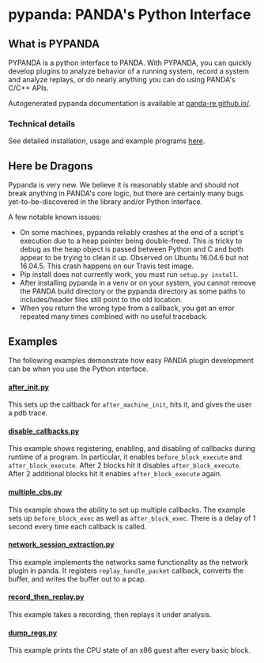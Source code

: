 pypanda: PANDA's Python Interface
========
What is PYPANDA
-
PYPANDA is a python interface to PANDA. With PYPANDA, you can quickly develop plugins
to analyze behavior of a running system, record a system and analyze replays, or do
nearly anything you can do using PANDA's C/C++ APIs.

Autogenerated pypanda documentation is available at [panda-re.github.io/](https://panda-re.github.io/).

### Technical details
See detailed installation, usage and example programs [here](./docs/USAGE.md).

## Here be Dragons
Pypanda is very new. We believe it is reasonably stable and should not break anything in PANDA's core logic,
but there are certainly many bugs yet-to-be-discovered in the library and/or Python interface.

A few notable known issues:
* On some machines, pypanda reliably crashes at the end of a script's execution due to a heap pointer being double-freed. This is tricky to debug as the heap object is passed between Python and C and both appear to be trying to clean it up. Observed on Ubuntu 16.04.6 but not 16.04.5. This crash happens on our Travis test image.
* Pip install does not currently work, you must run `setup.py install`.
* After installing pypanda in a venv or on your system, you cannot remove the PANDA build directory or the pypanda directory as some paths to includes/header files still point to the old location.
* When you return the wrong type from a callback, you get an error repeated many times combined with no useful traceback.

## Examples

The following examples demonstrate how easy PANDA plugin development can be when you use the Python interface.

#### [after_init.py](examples/after_init.py)

This sets up the callback for `after_machine_init`, hits it, and gives the user
a pdb trace.

#### [disable_callbacks.py](examples/disable_callbacks.py)

This example shows registering, enabling, and disabling of callbacks during 
runtime of a program. In particular, it enables `before_block_execute` and
`after_block_execute`. After 2 blocks hit it disables `after_block_execute`. 
After 2 additional blocks hit it enables `after_block_execute` again.
 
#### [multiple_cbs.py](examples/multiple_cbs.py)

This example shows the ability to set up multiple callbacks. The example sets up
`before_block_exec` as well as `after_block_exec`. There is a delay of 1 second 
every time each callback is called. 

#### [network_session_extraction.py](examples/network_session_extraction.py)

This example implements the networks same functionality as the network plugin in
panda. It registers `replay_handle_packet` callback, converts the buffer, and
writes the buffer out to a pcap.

#### [record_then_replay.py](examples/record_then_replay.py)

This example takes a recording, then replays it under analysis.

#### [dump_regs.py](examples/dump_regs.py)

This example prints the CPU state of an x86 guest after every basic block.
